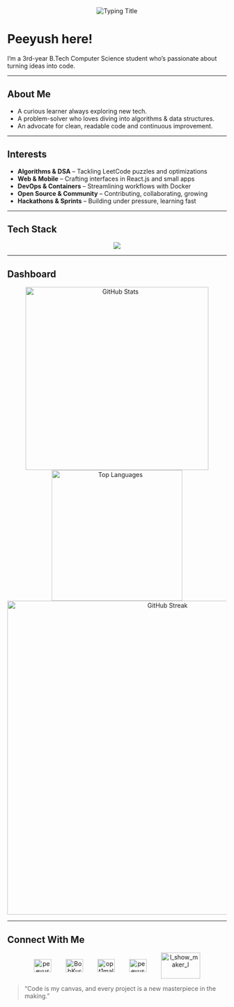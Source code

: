 <div align="center">
  <img src="https://readme-typing-svg.herokuapp.com?font=JetBrains+Mono&size=28&duration=3000&color=00C9FF&center=true&vCenter=true&width=600&lines=Peeyush+Maurya;3rd-Year+CSE+Student;Full+Stack+Software+Developer+&+Algo+Enthusiast" alt="Typing Title"/>
</div>

# Peeyush here!

I’m a 3rd-year B.Tech Computer Science student who’s passionate about turning ideas into code.  

---

##  About Me

- A curious learner always exploring new tech.  
- A problem-solver who loves diving into algorithms & data structures.  
- An advocate for clean, readable code and continuous improvement.  

---

##  Interests

- **Algorithms & DSA** – Tackling LeetCode puzzles and optimizations
- **Web & Mobile** – Crafting interfaces in React.js and small apps  
- **DevOps & Containers** – Streamlining workflows with Docker  
- **Open Source & Community** – Contributing, collaborating, growing  
- **Hackathons & Sprints** – Building under pressure, learning fast  

---

## Tech Stack

<div align="center">
  <img src="https://skillicons.dev/icons?i=cpp,java,python,js,react,nodejs,git,docker,postgres" />
</div>

---

## Dashboard

<div align="center">
  <img src="https://github-readme-stats.vercel.app/api?username=Peeyush-04&show_icons=true&theme=tokyonight&hide_border=true" alt="GitHub Stats" width="420"/>
  <img src="https://github-readme-stats.vercel.app/api/top-langs/?username=Peeyush-04&layout=compact&theme=tokyonight&hide_border=true" alt="Top Languages" width="300"/>
  <br/>
  <img src="https://github-readme-streak-stats.herokuapp.com/?user=Peeyush-04&theme=tokyonight&hide_border=true" alt="GitHub Streak" width="720"/>
</div>

---

## Connect With Me

<p align="center">
  <a href="https://linkedin.com/in/peeyushmaurya" target="blank"><img align="center" src="https://raw.githubusercontent.com/rahuldkjain/github-profile-readme-generator/master/src/images/icons/Social/linked-in-alt.svg" alt="peeyushmaurya" height="30" width="40"></a>
  <img width="25">
  <a href="https://leetcode.com/BobKurba" target="blank"><img align="center" src="https://raw.githubusercontent.com/rahuldkjain/github-profile-readme-generator/master/src/images/icons/Social/leet-code.svg" alt="BobKurba" height="30" width="40"></a>
  <img width="25">
  <a href="https://codeforces.com/profile/opt1mal" target="blank"><img align="center" src="https://raw.githubusercontent.com/rahuldkjain/github-profile-readme-generator/master/src/images/icons/Social/codeforces.svg" alt="opt1mal" height="30" width="40"></a>
  <img width="25">
  <a href="https://www.hackerrank.com/profile/peeyushmaurya201" target="blank"><img align="center" src="https://raw.githubusercontent.com/rahuldkjain/github-profile-readme-generator/master/src/images/icons/Social/hackerrank.svg" alt="peeyushmaurya201" height="30" width="40"></a>
  <img width="25">
  <a href="https://www.codechef.com/users/l_show_maker_l" target="blank"> <img align="center" src="https://cdn.codechef.com/images/cc-logo.svg" alt="l_show_maker_l" height="60" width="90" /> </a>
</p>



>  “Code is my canvas, and every project is a new masterpiece in the making.”
